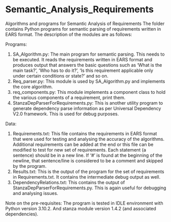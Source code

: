 # Semantic_Analysis_Requirements
Algorithms and programs for Semantic Analysis of Requirements
The folder contains Python programs for semantic parsing of requirements written in EARS format. The description of the modules are as follows:

Programs:
1.	SA_Algorithm.py: The main program for semantic parsing. This needs to be executed. It reads the requirements written in EARS format and produces output that answers the basic questions such as ‘What is the main task?’, ‘Who has to do it?’, ‘Is this requirement applicable only under certain conditions or state?’ and so on.
2.	Req_parser.py: This module is used by SA_Algorithm.py and implements the core algorithm.
3.	req_components.py: This module implements a component class to hold the various components of a requirement, print them.
4.	StanzaDepParserForRequirements.py: This is another utility program to generate dependency parse information as per Universal Dependency V2.0 framework. This is used for debug purposes.

Data:
1.	Requirements.txt: This file contains the requirements in EARS format that were used for testing and analysing the accuracy of the algorithms. Additional requirements can be added at the end or this file can be modified to test for new set of requirements. Each statement (a sentence) should be in a new line. If ‘#’ is found at the beginning of the newline, that sentence/line is considered to be a comment and skipped by the program.
2.	Results.txt: This is the output of the program for the set of requirements in Requirements.txt. It contains the intermediate debug output as well. 
3.	DependencyRelations.txt: This contains the output of StanzaDepParserForRequirements.py. This is again useful for debugging and analysing issues.

Note on the pre-requisites:
The program is tested in IDLE environment with Python version 3.10.2. And stanza module version 1.4.2 (and associated dependencies).
